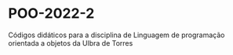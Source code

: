 # POO-2022-2
Códigos didáticos para a disciplina de Linguagem de programação orientada a objetos da Ulbra de Torres
